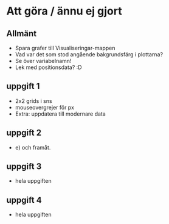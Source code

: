 # Att göra / ännu ej gjort

## Allmänt
- Spara grafer till Visualiseringar-mappen
- Vad var det som stod angående bakgrundsfärg i plottarna?
- Se över variabelnamn!
- Lek med positionsdata? :D

## uppgift 1
- 2x2 grids i sns
- mouseovergrejer för px
- Extra: uppdatera till modernare data

## uppgift 2
- e) och framåt.

## uppgift 3
- hela uppgiften

## uppgift 4
- hela uppgiften
